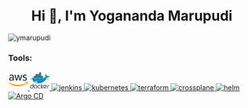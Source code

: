 <h1 align="center">Hi 👋, I'm Yogananda Marupudi</h1>

<p align="left"> <img src="https://komarev.com/ghpvc/?username=ymarupudi&label=Profile%20views&color=0e75b6&style=flat" alt="ymarupudi" /> </p>

<h3 align="left">Tools:</h3>
<p align="left">
<a href="https://aws.amazon.com" target="_blank" rel="noreferrer"> <img src="https://raw.githubusercontent.com/devicons/devicon/master/icons/amazonwebservices/amazonwebservices-original-wordmark.svg" alt="aws" width="40" height="40"/> </a>
<a href="https://www.docker.com/" target="_blank" rel="noreferrer"> <img src="https://raw.githubusercontent.com/devicons/devicon/master/icons/docker/docker-original-wordmark.svg" alt="docker" width="40" height="40"/> </a>
<a href="https://www.jenkins.io" target="_blank" rel="noreferrer"> <img src="https://www.vectorlogo.zone/logos/jenkins/jenkins-icon.svg" alt="jenkins" width="40" height="40"/> </a>
<a href="https://kubernetes.io" target="_blank" rel="noreferrer"> <img src="https://www.vectorlogo.zone/logos/kubernetes/kubernetes-icon.svg" alt="kubernetes" width="40" height="40"/> </a>
<a href="https://www.terraform.io" target="_blank" rel="noreferrer"> <img src="https://www.vectorlogo.zone/logos/terraformio/terraformio-ar21.svg" alt="terraform" width="40" height="40"/> </a>
<a href="https://crossplane.io" target="_blank" rel="noreferrer"> <img src="https://github.com/crossplane/crossplane/blob/master/docs/media/logo.svg" alt="crossplane" width="100" height="40"/> </a>
<a href="https://helm.sh" target="_blank" rel="noreferrer"> <img src="https://helm.sh/img/helm.svg" alt="helm" width="40" height="40"/> </a>
<a href="https://argoproj.github.io/cd" target="_blank" rel="noreferrer"> <img src="https://www.vectorlogo.zone/logos/argoprojio/argoprojio-ar21.svg" alt="Argo CD" width="80" height="40"/> </a> </p>
